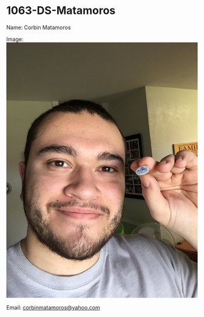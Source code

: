 # 1063-DS-Matamoros
Name: Corbin Matamoros

Image: ![Screenshot](IMG_7028.JPG)

Email: corbinmatamoros@yahoo.com

